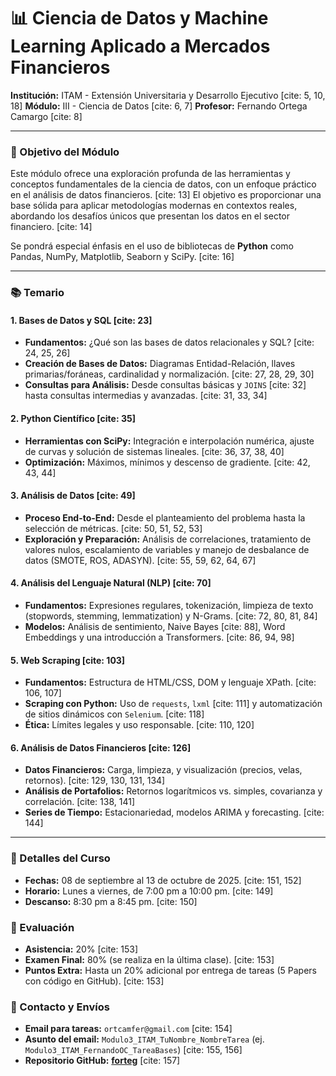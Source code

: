 # 📊 Ciencia de Datos y Machine Learning Aplicado a Mercados Financieros

**Institución:** ITAM - Extensión Universitaria y Desarrollo Ejecutivo [cite: 5, 10, 18]
**Módulo:** III - Ciencia de Datos [cite: 6, 7]
**Profesor:** Fernando Ortega Camargo [cite: 8]

---

### 🎯 Objetivo del Módulo

Este módulo ofrece una exploración profunda de las herramientas y conceptos fundamentales de la ciencia de datos, con un enfoque práctico en el análisis de datos financieros. [cite: 13] El objetivo es proporcionar una base sólida para aplicar metodologías modernas en contextos reales, abordando los desafíos únicos que presentan los datos en el sector financiero. [cite: 14]

Se pondrá especial énfasis en el uso de bibliotecas de **Python** como Pandas, NumPy, Matplotlib, Seaborn y SciPy. [cite: 16]

---

### 📚 Temario

#### 1. Bases de Datos y SQL [cite: 23]
- **Fundamentos:** ¿Qué son las bases de datos relacionales y SQL? [cite: 24, 25, 26]
- **Creación de Bases de Datos:** Diagramas Entidad-Relación, llaves primarias/foráneas, cardinalidad y normalización. [cite: 27, 28, 29, 30]
- **Consultas para Análisis:** Desde consultas básicas y `JOINS` [cite: 32] hasta consultas intermedias y avanzadas. [cite: 31, 33, 34]

#### 2. Python Científico [cite: 35]
- **Herramientas con SciPy:** Integración e interpolación numérica, ajuste de curvas y solución de sistemas lineales. [cite: 36, 37, 38, 40]
- **Optimización:** Máximos, mínimos y descenso de gradiente. [cite: 42, 43, 44]

#### 3. Análisis de Datos [cite: 49]
- **Proceso End-to-End:** Desde el planteamiento del problema hasta la selección de métricas. [cite: 50, 51, 52, 53]
- **Exploración y Preparación:** Análisis de correlaciones, tratamiento de valores nulos, escalamiento de variables y manejo de desbalance de datos (SMOTE, ROS, ADASYN). [cite: 55, 59, 62, 64, 67]

#### 4. Análisis del Lenguaje Natural (NLP) [cite: 70]
- **Fundamentos:** Expresiones regulares, tokenización, limpieza de texto (stopwords, stemming, lemmatization) y N-Grams. [cite: 72, 80, 81, 84]
- **Modelos:** Análisis de sentimiento, Naive Bayes [cite: 88], Word Embeddings y una introducción a Transformers. [cite: 86, 94, 98]

#### 5. Web Scraping [cite: 103]
- **Fundamentos:** Estructura de HTML/CSS, DOM y lenguaje XPath. [cite: 106, 107]
- **Scraping con Python:** Uso de `requests`, `lxml` [cite: 111] y automatización de sitios dinámicos con `Selenium`. [cite: 118]
- **Ética:** Límites legales y uso responsable. [cite: 110, 120]

#### 6. Análisis de Datos Financieros [cite: 126]
- **Datos Financieros:** Carga, limpieza, y visualización (precios, velas, retornos). [cite: 129, 130, 131, 134]
- **Análisis de Portafolios:** Retornos logarítmicos vs. simples, covarianza y correlación. [cite: 138, 141]
- **Series de Tiempo:** Estacionariedad, modelos ARIMA y forecasting. [cite: 144]

---

### 📝 Detalles del Curso

- **Fechas:** 08 de septiembre al 13 de octubre de 2025. [cite: 151, 152]
- **Horario:** Lunes a viernes, de 7:00 pm a 10:00 pm. [cite: 149]
- **Descanso:** 8:30 pm a 8:45 pm. [cite: 150]

### 💯 Evaluación
- **Asistencia:** 20% [cite: 153]
- **Examen Final:** 80% (se realiza en la última clase). [cite: 153]
- **Puntos Extra:** Hasta un 20% adicional por entrega de tareas (5 Papers con código en GitHub). [cite: 153]

### 📩 Contacto y Envíos

- **Email para tareas:** `ortcamfer@gmail.com` [cite: 154]
- **Asunto del email:** `Modulo3_ITAM_TuNombre_NombreTarea` (ej. `Modulo3_ITAM_FernandoOC_TareaBases`) [cite: 155, 156]
- **Repositorio GitHub:** [**forteg**](https://github.com/forteg) [cite: 157]